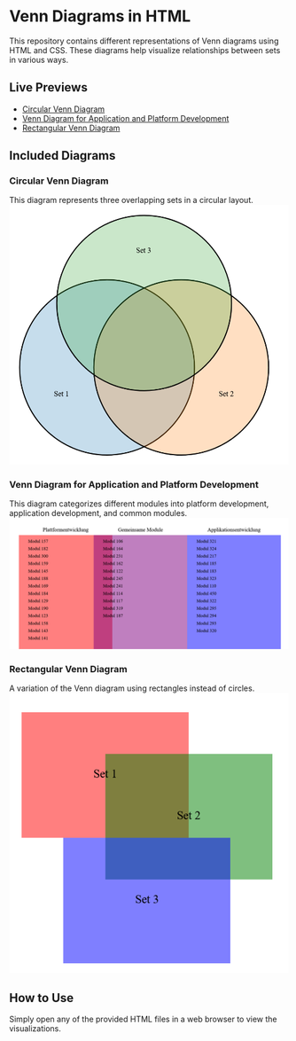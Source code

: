 # Venn Diagrams in HTML

This repository contains different representations of Venn diagrams using HTML and CSS. These diagrams help visualize relationships between sets in various ways.

## Live Previews
- [Circular Venn Diagram](https://rawcdn.githack.com/KLubina/venn-diagrams-in-html/e318cda25b8e23b0d06123c8ae9d34c28b8f1378/VennDiagramm.html)
- [Venn Diagram for Application and Platform Development](https://rawcdn.githack.com/KLubina/venn-diagrams-in-html/e318cda25b8e23b0d06123c8ae9d34c28b8f1378/VennDiagramm-Appli-und-Platti.html)
- [Rectangular Venn Diagram](https://rawcdn.githack.com/KLubina/venn-diagrams-in-html/e318cda25b8e23b0d06123c8ae9d34c28b8f1378/VennDiagrammRectangle.html)

## Included Diagrams
### Circular Venn Diagram
This diagram represents three overlapping sets in a circular layout.
![Circular Venn Diagram](pictures-for-readme/VennDiagramm.png)

### Venn Diagram for Application and Platform Development
This diagram categorizes different modules into platform development, application development, and common modules.
![Venn Diagram for Application and Platform Development](pictures-for-readme/VennDiagramm-Appli-und-Platti.png)

### Rectangular Venn Diagram
A variation of the Venn diagram using rectangles instead of circles.
![Rectangular Venn Diagram](pictures-for-readme/VennDiagrammRectangle.png)

## How to Use
Simply open any of the provided HTML files in a web browser to view the visualizations.